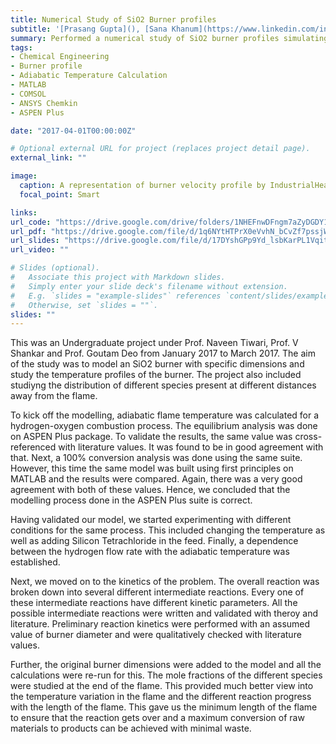 ```yaml
---
title: Numerical Study of SiO2 Burner profiles
subtitle: '[Prasang Gupta](), [Sana Khanum](https://www.linkedin.com/in/sana-khanum-90625bb7), [Prof. Naveen Tiwari](https://www.iitk.ac.in/che/nt.htm), [Prof. V Shankar](https://home.iitk.ac.in/~vshankar), [Prof. Goutam Deo](https://www.iitk.ac.in/che/gd.htm)'
summary: Performed a numerical study of SiO2 burner profiles simulating a burner flame and calculating the flame temperature profile and species distribution in the flame.
tags:
- Chemical Engineering
- Burner profile
- Adiabatic Temperature Calculation
- MATLAB
- COMSOL
- ANSYS Chemkin
- ASPEN Plus

date: "2017-04-01T00:00:00Z"

# Optional external URL for project (replaces project detail page).
external_link: ""

image:
  caption: A representation of burner velocity profile by IndustrialHeating
  focal_point: Smart

links:
url_code: "https://drive.google.com/drive/folders/1NHEFnwDFngm7aZyDGDY1XU72YYlm4omK?usp=sharing"
url_pdf: "https://drive.google.com/file/d/1q6NYtHTPrX0eVvhN_bCvZf7pssjW8GyZ/view?usp=sharing"
url_slides: "https://drive.google.com/file/d/17DYshGPp9Yd_lsbKarPL1Vqit8i0WuUh/view?usp=sharing"
url_video: ""

# Slides (optional).
#   Associate this project with Markdown slides.
#   Simply enter your slide deck's filename without extension.
#   E.g. `slides = "example-slides"` references `content/slides/example-slides.md`.
#   Otherwise, set `slides = ""`.
slides: ""
---
```

This was an Undergraduate project under Prof. Naveen Tiwari, Prof. V Shankar and Prof. Goutam Deo from January 2017 to March 2017. The aim of the study was to model an SiO2 burner with specific dimensions and study the temperature profiles of the burner. The project also included studiyng the distribution of different species present at different distances away from the flame.

To kick off the modelling, adiabatic flame temperature was calculated for a hydrogen-oxygen combustion process. The equilibrium analysis was done on ASPEN Plus package. To validate the results, the same value was cross-referenced with literature values. It was found to be in good agreement with that. Next, a 100% conversion analysis was done using the same suite. However, this time the same model was built using first principles on MATLAB and the results were compared. Again, there was a very good agreement with both of these values. Hence, we concluded that the modelling process done in the ASPEN Plus suite is correct.

Having validated our model, we started experimenting with different conditions for the same process. This included changing the temperature as well as adding Silicon Tetrachloride in the feed. Finally, a dependence between the hydrogen flow rate with the adiabatic temperature was established.

Next, we moved on to the kinetics of the problem. The overall reaction was broken down into several different intermediate reactions. Every one of these intermediate reactions have different kinetic parameters. All the possible intermediate reactions were written and validated with theroy and literature. Preliminary reaction kinetics were performed with an assumed value of burner diameter and were qualitatively checked with literature values.

Further, the original burner dimensions were added to the model and all the calculations were re-run for this. The mole fractions of the different species were studied at the end of the flame. This provided much better view into the temperature variation in the flame and the different reaction progress with the length of the flame. This gave us the minimum length of the flame to ensure that the reaction gets over and a maximum conversion of raw materials to products can be achieved with minimal waste.